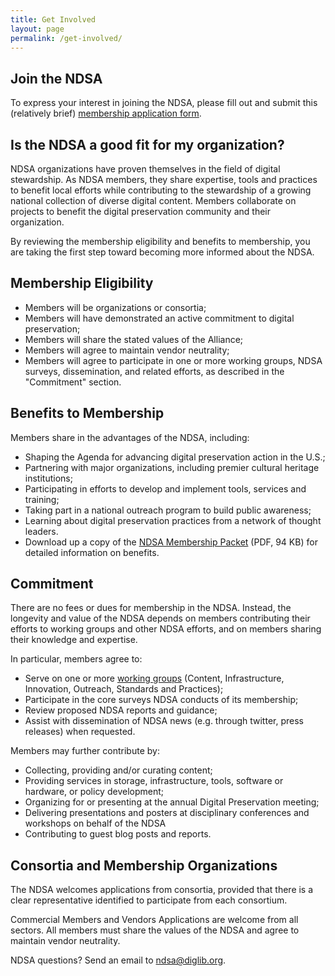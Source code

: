 ```yaml
---
title: Get Involved
layout: page
permalink: /get-involved/
---
```


## Join the NDSA

To express your interest in joining the NDSA, please fill out and submit this (relatively brief) [membership application form](https://docs.google.com/forms/d/1hcndPYdqRjcTyaq0dP3uZZzg2nKG35mC6xUZIBl9e_U/viewform).


## Is the NDSA a good fit for my organization?
NDSA organizations have proven themselves in the field of digital stewardship. As NDSA members, they share expertise, tools and practices to benefit local efforts while contributing to the stewardship of a growing national collection of diverse digital content. Members collaborate on projects to benefit the digital preservation community and their organization.

By reviewing the membership eligibility and benefits to membership, you are taking the first step toward becoming more informed about the NDSA.

## Membership Eligibility

- Members will be organizations or consortia;
- Members will have demonstrated an active commitment to digital preservation;
- Members will share the stated values of the Alliance;
- Members will agree to maintain vendor neutrality;
- Members will agree to participate in one or more working groups, NDSA surveys, dissemination, and related efforts, as described in the "Commitment" section.

## Benefits to Membership
Members share in the advantages of the NDSA, including:

- Shaping the Agenda for advancing digital preservation action in the U.S.;
- Partnering with major organizations, including premier cultural heritage institutions;
- Participating in efforts to develop and implement tools, services and training;
- Taking part in a national outreach program to build public awareness;
- Learning about digital preservation practices from a network of thought leaders.
- Download up a copy of the [NDSA Membership Packet](http://digitalpreservation.gov/ndsa/documents/MembershipPacket201311.pdf) (PDF, 94 KB) for detailed information on benefits.

## Commitment
There are no fees or dues for membership in the NDSA. Instead, the longevity and value of the NDSA depends on members contributing their efforts to working groups and other NDSA efforts, and on members sharing their knowledge and expertise.

In particular, members agree to:

- Serve on one or more [working groups](/working-groups/) (Content, Infrastructure, Innovation, Outreach, Standards and Practices);
- Participate in the core surveys NDSA conducts of its membership;
- Review proposed NDSA reports and guidance;
- Assist with dissemination of NDSA news (e.g. through twitter, press releases) when requested.

Members may further contribute by:

- Collecting, providing and/or curating content;
- Providing services in storage, infrastructure, tools, software or hardware, or policy development;
- Organizing for or presenting at the annual Digital Preservation meeting;
- Delivering presentations and posters at disciplinary conferences and workshops on behalf of the NDSA
- Contributing to guest blog posts and reports.

## Consortia and Membership Organizations
The NDSA welcomes applications from consortia, provided that there is a clear representative identified to participate from each consortium.

Commercial Members and Vendors
Applications are welcome from all sectors. All members must share the values of the NDSA and agree to maintain vendor neutrality.

NDSA questions? Send an email to ndsa@diglib.org.
